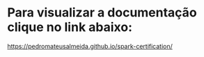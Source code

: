 # Para visualizar a documentação clique no link abaixo:
https://pedromateusalmeida.github.io/spark-certification/
